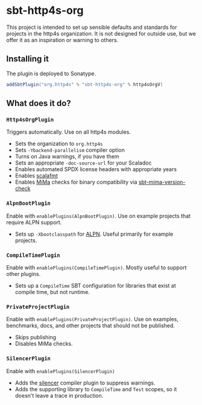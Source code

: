 # sbt-http4s-org

This project is intended to set up sensible defaults and standards for projects in the http4s organization.
It is not designed for outside use, but we offer it as an inspiration or warning to others.

## Installing it

The plugin is deployed to Sonatype.

```scala
addSbtPlugin("org.http4s" % "sbt-http4s-org" % http4sOrgV)
```

## What does it do?

### `Http4sOrgPlugin`

Triggers automatically.  Use on all http4s modules.

* Sets the organization to `org.http4s`
* Sets `-Ybackend-parallelism` compiler option
* Turns on Java warnings, if you have them
* Sets an appropriate `-doc-source-url` for your Scaladoc
* Enables automated SPDX license headers with appropriate years
* Enables [scalafmt](https://scalameta.org/scalafmt/)
* Enables [MiMa](https://github.com/lightbend/mima) checks for binary compatibility via [sbt-mima-version-check](https://christopherdavenport.github.io/sbt-mima-version-check/)

### `AlpnBootPlugin`

Enable with `enablePlugins(AlpnBootPlugin)`.
Use on example projects that require ALPN support.

* Sets up `-Xbootclasspath` for [ALPN](https://www.eclipse.org/jetty/documentation/current/alpn-chapter.html). Useful primarily for example projects.

### `CompileTimePlugin`

Enable with `enablePlugins(CompileTimePlugin)`.
Mostly useful to support other plugins.

* Sets up a `CompileTime` SBT configuration for libraries that exist at compile time, but not runtime.

### `PrivateProjectPlugin`

Enable with `enablePlugins(PrivateProjectPlugin)`.
Use on examples, benchmarks, docs, and other projects that should not be published.

* Skips publishing
* Disables MiMa checks.

### `SilencerPlugin`

Enable with `enablePlugins(SilencerPlugin)`

* Adds the [silencer](https://github.com/ghik/silencer) compiler plugin to suppress warnings.
* Adds the supporting library to `CompileTime` and `Test` scopes, so it doesn't leave a trace in production.

